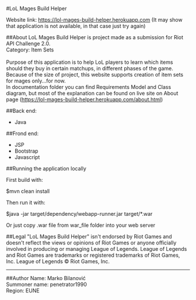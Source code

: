 #LoL Mages Build Helper

Website link: https://lol-mages-build-helper.herokuapp.com
(It may show that application is not available, in that case just try again)

##About
LoL Mages Build Helper is project made as a submission for Riot API Challenge 2.0.</br>
Category: Item Sets</br></br>
Purpose of this application is to help LoL players to learn which items should they buy in certain matchups, in different phases of the game. Because of the size of project, this website supports creation of item sets for mages only...for now.</br>
In documentation folder you can find Requirements Model and Class diagram, but most of the explanation can be found on live site on About page (https://lol-mages-build-helper.herokuapp.com/about.html)</br>


##Back end:
* Java

##Frond end:
* JSP
* Bootstrap
* Javascript

##Running the application locally

First build with:

$mvn clean install

Then run it with:

$java -jar target/dependency/webapp-runner.jar target/*.war

Or just copy .war file from war_file folder into your web server



##Legal
"LoL Mages Build Helper" isn't endorsed by Riot Games and doesn't reflect the views or opinions of Riot Games or anyone officially involved in producing or managing League of Legends. League of Legends and Riot Games are trademarks or registered trademarks of Riot Games, Inc. League of Legends © Riot Games, Inc.
___
##Author
Name: Marko Bilanović </br>
Summoner name: penetrator1990</br>
Region: EUNE
